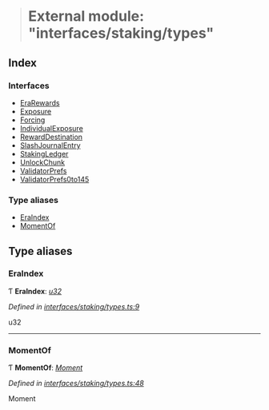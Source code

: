 > # External module: "interfaces/staking/types"

## Index

### Interfaces

* [EraRewards](../interfaces/_interfaces_staking_types_.erarewards.md)
* [Exposure](../interfaces/_interfaces_staking_types_.exposure.md)
* [Forcing](../interfaces/_interfaces_staking_types_.forcing.md)
* [IndividualExposure](../interfaces/_interfaces_staking_types_.individualexposure.md)
* [RewardDestination](../interfaces/_interfaces_staking_types_.rewarddestination.md)
* [SlashJournalEntry](../interfaces/_interfaces_staking_types_.slashjournalentry.md)
* [StakingLedger](../interfaces/_interfaces_staking_types_.stakingledger.md)
* [UnlockChunk](../interfaces/_interfaces_staking_types_.unlockchunk.md)
* [ValidatorPrefs](../interfaces/_interfaces_staking_types_.validatorprefs.md)
* [ValidatorPrefs0to145](../interfaces/_interfaces_staking_types_.validatorprefs0to145.md)

### Type aliases

* [EraIndex](_interfaces_staking_types_.md#eraindex)
* [MomentOf](_interfaces_staking_types_.md#momentof)

## Type aliases

###  EraIndex

Ƭ **EraIndex**: *[u32](../interfaces/_interfaceregistry_.interfaceregistry.md#u32)*

*Defined in [interfaces/staking/types.ts:9](https://github.com/polkadot-js/api/blob/8d34d66/packages/types/src/interfaces/staking/types.ts#L9)*

u32

___

###  MomentOf

Ƭ **MomentOf**: *[Moment](_interfaces_runtime_types_.md#moment)*

*Defined in [interfaces/staking/types.ts:48](https://github.com/polkadot-js/api/blob/8d34d66/packages/types/src/interfaces/staking/types.ts#L48)*

Moment